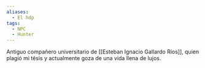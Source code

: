 ```yaml
---
aliases:
  - El hdp
tags:
  - NPC
  - Hunter
---
```

Antiguo compañero universitario de [[Esteban Ignacio Gallardo Ríos]], quien plagió mi tésis y actualmente goza de una vida llena de lujos.